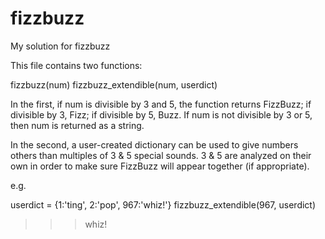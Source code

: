 fizzbuzz
========

My solution for fizzbuzz

This file contains two functions:

fizzbuzz(num)
fizzbuzz_extendible(num, userdict)

In the first, if num is divisible by 3 and 5, the function returns FizzBuzz; if divisible by 3, Fizz; if divisible by 5, Buzz. If num is not divisible by 3 or 5, then num is returned as a string.

In the second, a user-created dictionary can be used to give numbers others than multiples of 3 & 5 special sounds. 3 & 5 are analyzed on their own in order to make sure FizzBuzz will appear together (if appropriate).

e.g.

userdict = {1:'ting', 2:'pop', 967:'whiz!'}
fizzbuzz_extendible(967, userdict)
>>> whiz!
